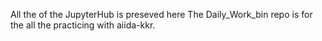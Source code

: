 All the of the JupyterHub is preseved here
The Daily_Work_bin repo is for the all the practicing with aiida-kkr.

